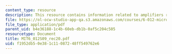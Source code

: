 ```yaml
---
content_type: resource
description: This resource contains information related to amplifiers review.
file: https://ol-ocw-studio-app-qa.s3.amazonaws.com/courses/6-012-microelectronic-devices-and-circuits-spring-2009/f1952db50e381c11087248ff549762e6_MIT6_012S09_rec20.pdf
file_type: application/pdf
parent_uid: b4e36188-1c4b-60eb-db1b-0af5c204c505
resourcetype: Document
title: MIT6_012S09_rec20.pdf
uid: f1952db5-0e38-1c11-0872-48ff549762e6
---
```

